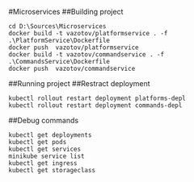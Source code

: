 #Microservices
##Building project
```
cd D:\Sources\Microservices
docker build -t vazotov/platformservice . -f .\PlatformService\Dockerfile
docker push  vazotov/platformservice
docker build -t vazotov/commandservice . -f .\CommandsService\Dockerfile
docker push  vazotov/commandservice
```
##Running project
##Restract deployment
```
kubectl rollout restart deployment platforms-depl
kubectl rollout restart deployment commands-depl
```
##Debug commands
```
kubectl get deployments
kubectl get pods
kubectl get services
minikube service list
kubectl get ingress
kubectl get storageclass
```